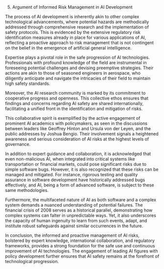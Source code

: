 5. Argument of Informed Risk Management in AI Development

The process of AI development is inherently akin to other complex technological advancements, where potential hazards are methodically addressed through comprehensive research and the implementation of safety protocols. This is evidenced by the extensive regulatory risk identification measures already in place for various applications of AI, reflecting a proactive approach to risk management that is not contingent on the belief in the emergence of artificial general intelligence.

Expertise plays a pivotal role in the safe progression of AI technologies. Professionals with profound knowledge of the field are instrumental in foreseeing potential challenges and devising preemptive strategies. Their actions are akin to those of seasoned engineers in aerospace, who diligently anticipate and navigate the intricacies of their field to maintain high safety standards.

Moreover, the AI research community is marked by its commitment to cooperative progress and openness. This collective ethos ensures that findings and concerns regarding AI safety are shared internationally, facilitating a unified front in the identification and mitigation of risks.

This collaborative spirit is exemplified by the active engagement of prominent AI academics with policymakers, as seen in the discussions between leaders like Geoffrey Hinton and Ursula von der Leyen, and the public addresses by Joshua Bengio. Their involvement signals a heightened awareness and serious consideration of AI risks at the highest levels of governance.

In addition to expert guidance and collaboration, it is acknowledged that even non-malicious AI, when integrated into critical systems like transportation or financial markets, could pose significant risks due to simple software bugs. However, it is also recognized that these risks can be managed and mitigated. For instance, rigorous testing and quality assurance in software development have historically addressed bugs effectively, and AI, being a form of advanced software, is subject to these same methodologies.

Furthermore, the multifaceted nature of AI as both software and a complex system demands a nuanced understanding of potential failures. The financial crisis of 2008 serves as a historical parallel, demonstrating how complex systems can falter in unpredictable ways. Yet, it also underscores the capacity of human ingenuity to learn from such events, adapt, and institute robust safeguards against similar occurrences in the future.

In conclusion, the informed and proactive management of AI risks, bolstered by expert knowledge, international collaboration, and regulatory frameworks, provides a strong foundation for the safe use and continuous improvement of AI technologies. The engagement of leading AI figures with policy development further ensures that AI safety remains at the forefront of technological progression.